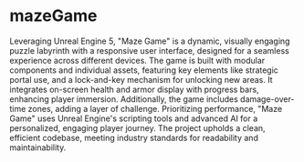 # mazeGame
Leveraging Unreal Engine 5, "Maze Game" is a dynamic, visually engaging puzzle labyrinth with a responsive user interface, designed for a seamless experience across different devices. The game is built with modular components and individual assets, featuring key elements like strategic portal use, and a lock-and-key mechanism for unlocking new areas. It integrates on-screen health and armor display with progress bars, enhancing player immersion. Additionally, the game includes damage-over-time zones, adding a layer of challenge. Prioritizing performance, "Maze Game" uses Unreal Engine's scripting tools and advanced AI for a personalized, engaging player journey. The project upholds a clean, efficient codebase, meeting industry standards for readability and maintainability.

